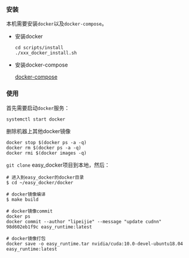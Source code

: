 

### 安装

本机需要安装`docker`以及`docker-compose`。
* 安装docker

    ```
    cd scripts/install
    ./xxx_docker_install.sh
    ```

* 安装docker-compose
    
    [docker-compose](./ubuntu18.04安装docker-compose.md)

### 使用

首先需要启动`docker`服务：
```shell
systemctl start docker
```

 删除机器上其他docker镜像

```
docker stop $(docker ps -a -q)
docker rm $(docker ps -a -q)
docker rmi $(docker images -q)
```

`git clone` easy_docker项目到本地，然后：
```shell
# 进入到easy_docker的docker目录
$ cd ~/easy_docker/docker

# docker镜像编译
$ make build

# docker镜像commit
docker ps
docker commit --author "lipeijie" --message "update cudnn" 98d602eb1f9c easy_runtime:latest

# docker镜像打包
docker save -o easy_runtime.tar nvidia/cuda:10.0-devel-ubuntu18.04 easy_runtime:latest
``` 